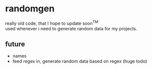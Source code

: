 # randomgen  
really old code, that I hope to update soon<sup>TM</sup>  
used whenever i need to generate random data for my projects. 

## future
- names
- feed regex in, generate random data based on regex (huge todo) 
